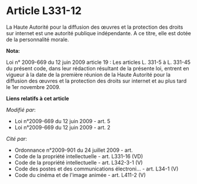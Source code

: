 # Article L331-12

La Haute Autorité pour la diffusion des œuvres et la protection des droits sur internet est une autorité publique
indépendante. A ce titre, elle est dotée de la personnalité morale.

**Nota:**

Loi n° 2009-669 du 12 juin 2009 article 19 : Les articles L. 331-5 à L. 331-45 du présent code, dans leur rédaction résultant
de la présente loi, entrent en vigueur à la date de la première réunion de la Haute Autorité pour la diffusion des œuvres et
la protection des droits sur internet et au plus tard le 1er novembre 2009.

**Liens relatifs à cet article**

_Modifié par_:

  - Loi n°2009-669 du 12 juin 2009 - art. 5
  - Loi n°2009-669 du 12 juin 2009 - art. 2

_Cité par_:

  - Ordonnance n°2009-901 du 24 juillet 2009 - art.
  - Code de la propriété intellectuelle - art. L331-16 (VD)
  - Code de la propriété intellectuelle - art. L342-3-1 (V)
  - Code des postes et des communications électroni... - art. L34-1 (V)
  - Code du cinéma et de l'image animée - art. L411-2 (V)
